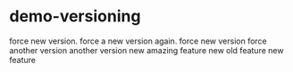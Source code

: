 # demo-versioning

force new version.
force a new version again.
force new version
force another version
another version
new amazing feature
new old feature
new feature